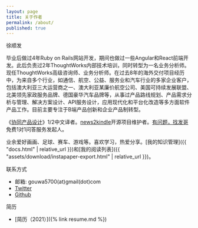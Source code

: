 ```yaml
---
layout: page
title: 关于作者
permalink: /about/
published: true
---
```


徐顺发

毕业后做过4年Ruby on Rails网站开发，期间也做过一些Angular和React前端开发。此后负责过2年ThoughtWorks内部技术培训，同时转型为一名业务分析师。现任ThoughtWorks高级咨询师、业务分析师。在过去8年的海外交付项目经历中，为来自多个行业，如通信、航空、公益、服务业和汽车行业的多家企业客户，包括澳大利亚三大运营商之一、澳大利亚某廉价航空公司、美国可持续发展联盟、北美领先家政服务品牌、德国豪华汽车品牌等，从事过产品路线规划、产品需求分析与管理、解决方案设计、API服务设计，应用现代化和平台化改造等多方面软件产品工作。目前主要专注于B端产品创新和企业产品制转型。

《[协同产品设计](https://item.jd.com/13323352.html)》1/2中文译者。[news2kindle](https://github.com/goooooouwa/news2kindle)开源项目维护者。[有问题，找发哥](https://mp.weixin.qq.com/s/fkNEJZLew8FON1pqsNeQIQ) 免费1对1问答服务发起人。

业余爱好画画、足球、赛车、游戏等。喜欢学习，热爱分享。[我的知识管理]({{ "docs.html" | relative_url }})和[我的阅读列表]({{ "assets/download/instapaper-export.html" | relative_url }})。

联系方式

- 邮箱: gouwa5700(at)gmail(dot)com
- [Twitter](https://twitter.com/Goooooouwa)
- [Github](http://github.com/goooooouwa)

简历

- [简历（2021）]({% link resume.md %})
